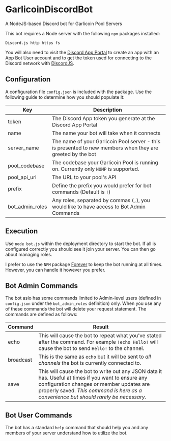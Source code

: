 # GarlicoinDiscordBot
A NodeJS-based Discord bot for Garlicoin Pool Servers

This bot requires a Node server with the following `npm` packages installed:
```
Discord.js http https fs
```
You will also need to visit the [Discord App Portal](https://discordapp.com/developers/docs/intro) to create an app with an App Bot User account and to get the token used for connecting to the Discord network with [DiscordJS](https://discord.js.org). 

## Configuration
A configuration file `config.json` is included with the package. Use the following guide to determine how you should populate it:

|Key|Description|
|-|-|
|token|The Discord App token you generate at the Discord App Portal|
|name|The name your bot will take when it connects|
|server_name|The name of your Garlicoin Pool server - this is presented to new members when they are greeted by the bot|
|pool_codebase|The codebase your Garlicoin Pool is running on. Currently only `NOMP` is supported.|
|pool_api_url|The URL to your pool's API|
|prefix|Define the prefix you would prefer for bot commands (Default is `!`)|
|bot_admin_roles|Any roles, separated by commas (`,`), you would like to have access to Bot Admin Commands|

## Execution
Use `node bot.js` within the deployment directory to start the bot. If all is configured correctly you should see it join your server. You can then go about managing roles. 

I prefer to use the `NPM` package [Forever](https://www.npmjs.com/package/forever) to keep the bot running at all times. However, you can handle it however you prefer.


## Bot Admin Commands
The bot aslo has some commands limited to Admin-level users (defined in `config.json` under the `bot_admin_roles` definition) only. When you use any of these commands the bot will delete your request statement. The commands are defined as follows:

|Command|Result|
|-|-|
|echo|This will cause the bot to repeat what you've stated after the command. For example `!echo Hello!` will cause the bot to send `Hello!` to the channel.|
|broadcast|This is the same as `echo` but it will be sent to *all channels* the bot is currently connected to.|
|save|This will cause the bot to write out any JSON data it has. Useful at times if you want to ensure any configuration changes or member updates are properly saved. *This command is here as a convenience but should rarely be necessary.*|

## Bot User Commands
The bot has a standard `help` command that should help you and any members of your server understand how to utilize the bot.
